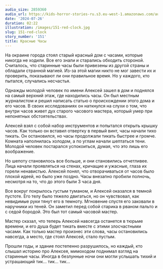 ```yaml
---
audio_size: 2859360
audio_url: https://kids-horror-stories-ru.s3.eu-west-1.amazonaws.com/audio/151-red-clock.mp3
date: '2024-07-26'
duration: 02:22
illustration: /images/151-red-clock.jpg
slug: 151-red-clock
story_number: '151'
title: Красные Часы
---
```


На окраине города стоял старый красный дом с часами, которые никогда не ходили. Все его знали и старались обходить стороной. Считалось, что старинные часы были привезены из другой страны и обладали странной магией. Из-за этой магии никто не мог завести их и проверить, показывают ли они правильное время. Но у каждого, кто пытался, случались несчастья.

Однажды молодой человек по имени Алексей зашел в дом и поднялся на самый верхний этаж, где находились часы. Он был местным журналистом и решил написать статью о происхождении этого дома и его часов. В своих исследованиях он наткнулся на слухи о том, что внутри часов живет дух старого часового мастера, который умер при непонятных обстоятельствах.

Алексей взял с собой набор инструментов и попытался открыть крышку часов. Как только он вставил отвертку в первый винт, часы начали тихо тикать. Он остановился, но часы продолжали тикать быстрее и громче. Комната наполнилась холодом, а по углам начали шептаться тени. Молодой человек постарался успокоиться, думая, что это лишь его воображение.

Но шепоту становилось все больше, и они становились отчетливее. Лица начали проявляться на стенах, кричащие и ужасные, глаза их горели ненавистью. Алексей понял, что отворачиваться от часов было плохой идеей, но было уже поздно. Часы внезапно пробили полночь, несмотря на то, что до этого были 3 часа дня.

Все вокруг покрылось густым туманом, и Алексей оказался в темной пустоте. Его телу было тяжело двигаться, но он чувствовал, как невидимые руки тянут его в темноту. Мгновение спустя его заковали в наручники из теней. Он заметил перед собой старика в рваном пальто и с седой бородой. Это был тот самый часовой мастер.

Мастер сказал, что теперь Алексей навсегда останется в тюрьме времени, и его душа будет тикать вместе с этими злосчастными часами. Как только мастер произнес эти слова, часы остановились навсегда, а место, где стоял Алексей, стало пустым.

Прошли годы, и здание постепенно разрушилось, но каждый, кто слышал историю про Алексея, мимоходом поднимал взгляд на старинные часы. Иногда в безлунные ночи они могли услышать тихий и устрашающий тик… тик… тик…